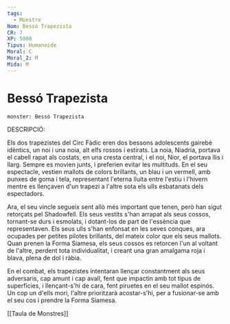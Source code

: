 ```yaml
---
tags:
  - Monstre
Nom: Bessó Trapezista
CR: 7
XP: 5000
Tipus: Humanoide
Moral: C
Moral_2: M
Mida: M
---
```

# Bessó Trapezista

```statblock
monster: Bessó Trapezista
```

DESCRIPCIÓ:

Els dos trapezistes del Circ Fàdic eren dos bessons adolescents gairebé idèntics, un noi i una noia, alt elfs rossos i estirats. La noia, Niadria, portava el cabell rapat als costats, en una cresta central, i el noi, Nior, el portava llis i llarg. Sempre es movien junts, i preferien evitar les multituds. En el seu espectacle, vestien mallots de colors brillants, un blau i un vermell, amb punxes de goma i tela, representant l'eterna lluita entre l'estiu i l'hivern mentre es llençaven d'un trapezi a l'altre sota els ulls esbatanats dels espectadors.

Ara, el seu vincle segueix sent allò més important que tenen, però han sigut retorçats pel Shadowfell. Els seus vestits s'han arrapat als seus cossos, tornant-se durs i esmolats, i dotant-los de part de l'essència que representaven. Els seus ulls s'han enfonsat en les seves conques, ara ocupades per petites pilotes brillants, del mateix color que els seus mallots. Quan prenen la Forma Siamesa, els seus cossos es retorcen l'un al voltant de l'altre, perdent tota individualitat, i creant una gran amalgama roja i blava, plena de dol i ràbia.

En el combat, els trapezistes intentaran llençar constantment als seus adversaris, cap amunt i cap avall, fent que impactin  amb tot tipus de superfícies, i llençant-s'hi de cara, fent piruetes en el seu mallot espinós. Un cop un d'ells mori, l'altre prioritzarà acostar-s'hi, per a fusionar-se amb el seu cos i prendre la Forma Siamesa.

[[Taula de Monstres]]



